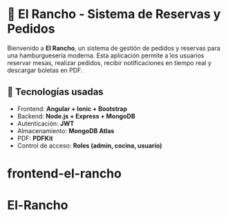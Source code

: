 # 🍔 El Rancho - Sistema de Reservas y Pedidos

Bienvenido a **El Rancho**, un sistema de gestión de pedidos y reservas para una hamburguesería moderna. Esta aplicación permite a los usuarios reservar mesas, realizar pedidos, recibir notificaciones en tiempo real y descargar boletas en PDF.

## 🔧 Tecnologías usadas

- Frontend: **Angular + Ionic + Bootstrap**
- Backend: **Node.js + Express + MongoDB**
- Autenticación: **JWT**
- Almacenamiento: **MongoDB Atlas**
- PDF: **PDFKit**
- Control de acceso: **Roles (admin, cocina, usuario)**



# frontend-el-rancho
# El-Rancho

